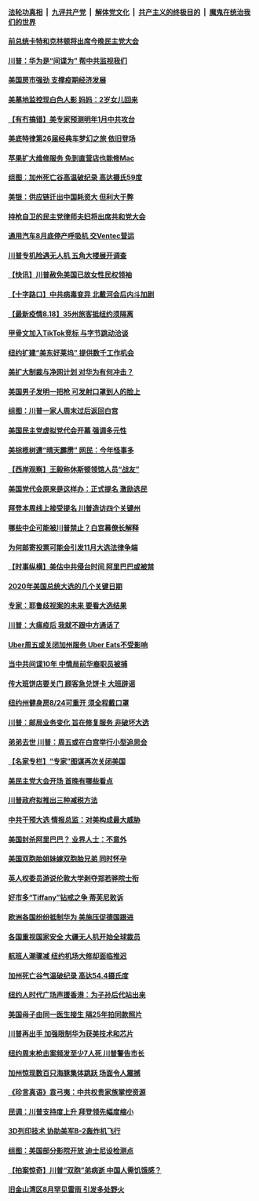 ####  [法轮功真相](../../../../basic/blob/master/README.md?t=08190531) &nbsp;|&nbsp; [九评共产党](../../../../9ping.md/blob/master/README.md?t=08190531) &nbsp;|&nbsp; [解体党文化](../../../../jtdwh.md/blob/master/README.md?t=08190531)  &nbsp;|&nbsp; [共产主义的终极目的](../../../../gczydzjmd.md/blob/master/README.md?t=08190531) &nbsp;|&nbsp; [魔鬼在统治我们的世界](../../../../mgztzwmdsj.md/blob/master/README.md?t=08190531) 

#### [前总统卡特和克林顿将出席今晚民主党大会](../pages/nsc412/n12340878.md?t=08190531) 

#### [川普：华为是“间谍为” 帮中共监视我们](../pages/nsc412/n12340693.md?t=08190531) 

#### [美国房市强劲 支撑疫期经济发展](../pages/nsc412/n12340667.md?t=08190531) 

#### [美墓地监控现白色人影 妈妈：2岁女儿回来](../pages/nsc412/n12340189.md?t=08190531) 

#### [【有冇搞错】美专家预测明年1月中共攻台](../pages/nsc412/n12340576.md?t=08190531) 

#### [美底特律第26届经典车梦幻之旅 依旧登场](../pages/nsc412/n12340224.md?t=08190531) 

#### [苹果扩大维修服务 免到直营店也能修Mac](../pages/nsc412/n12340421.md?t=08190531) 

#### [组图：加州死亡谷高温破纪录 高达摄氏59度](../pages/nsc412/n12340026.md?t=08190531) 

#### [美银：供应链迁出中国耗资大 但利大于弊](../pages/nsc412/n12340330.md?t=08190531) 

#### [持枪自卫的民主党律师夫妇将出席共和党大会](../pages/nsc412/n12340391.md?t=08190531) 

#### [通用汽车8月底停产呼吸机 交Ventec营运](../pages/nsc412/n12340147.md?t=08190531) 

#### [川普专机险遇无人机 五角大楼展开调查](../pages/nsc412/n12340008.md?t=08190531) 

#### [【快讯】川普赦免美国已故女性民权领袖](../pages/nsc412/n12340200.md?t=08190531) 

#### [【十字路口】中共病毒变异 北戴河会后内斗加剧](../pages/nsc412/n12338707.md?t=08190531) 

#### [【最新疫情8.18】35州旅客抵纽约须隔离](../pages/nsc412/n12338709.md?t=08190531) 

#### [甲骨文加入TikTok竞标 与字节跳动洽谈](../pages/nsc412/n12339927.md?t=08190531) 

#### [纽约扩建“美东好莱坞” 提供数千工作机会](../pages/nsc412/n12338381.md?t=08190531) 

#### [美扩大制裁与净网计划 对华为有何冲击？](../pages/nsc412/n12339748.md?t=08190531) 

#### [美国男子发明一把枪 可发射口罩到人的脸上](../pages/nsc412/n12339666.md?t=08190531) 

#### [组图：川普一家人周末过后返回白宫](../pages/nsc412/n12339386.md?t=08190531) 

#### [美国民主党虚拟党代会开幕 强调多元性](../pages/nsc412/n12339567.md?t=08190531) 

#### [美棕榄树遭“晴天霹雳” 网民：今年怪事多](../pages/nsc412/n12339059.md?t=08190531) 

#### [【西岸观察】王毅称休斯顿领馆人员“战友”](../pages/nsc412/n12339166.md?t=08190531) 

#### [美国党代会原来是这样办：正式提名 激励选民](../pages/nsc412/n12339005.md?t=08190531) 

#### [拜登本周线上接受提名 川普造访四个关键州](../pages/nsc412/n12338836.md?t=08190531) 

#### [哪些中企可能被川普禁止？白宫幕僚长解释](../pages/nsc412/n12338315.md?t=08190531) 

#### [为何邮寄投票可能会引发11月大选法律争端](../pages/nsc412/n12338605.md?t=08190531) 

#### [【时事纵横】美估中共侵台时间 阿里巴巴或被禁](../pages/nsc412/n12338270.md?t=08190531) 

#### [2020年美国总统大选的几个关键日期](../pages/nsc412/n12338414.md?t=08190531) 

#### [专家：耶鲁歧视案的未来 要看大选结果](../pages/nsc412/n12336539.md?t=08190531) 

#### [川普：大瘟疫后 我就不跟中方通话了](../pages/nsc412/n12338420.md?t=08190531) 

#### [Uber周五或关闭加州服务 Uber Eats不受影响](../pages/nsc412/n12338266.md?t=08190531) 

#### [当中共间谍10年 中情局前华裔职员被捕](../pages/nsc412/n12338447.md?t=08190531) 

#### [传大班饼店要关门 顾客急兑饼卡 大班辟谣](../pages/nsc412/n12338480.md?t=08190531) 

#### [纽约州健身房8/24可重开 须全程戴口罩](../pages/nsc412/n12338482.md?t=08190531) 

#### [川普：邮局业务变化 旨在修复服务 非破坏大选](../pages/nsc412/n12338392.md?t=08190531) 

#### [弟弟去世 川普：周五或在白宫举行小型追思会](../pages/nsc412/n12338291.md?t=08190531) 

#### [【名家专栏】“专家”图谋再次关闭美国](../pages/nsc412/n12336019.md?t=08190531) 

#### [美民主党大会开场 首晚有哪些看点](../pages/nsc412/n12338279.md?t=08190531) 

#### [川普政府拟推出三种减税方法](../pages/nsc412/n12337962.md?t=08190531) 

#### [中共干预大选 情报总监：对美构成最大威胁](../pages/nsc412/n12338090.md?t=08190531) 

#### [美国封杀阿里巴巴？ 业界人士：不意外](../pages/nsc412/n12338157.md?t=08190531) 

#### [美国双胞胎姐妹嫁双胞胎兄弟 同时怀孕](../pages/nsc412/n12337639.md?t=08190531) 

#### [英人权委员游说伦敦大学剥夺郑若骅院士衔](../pages/nsc412/n12337941.md?t=08190531) 

#### [好市多“Tiffany”钻戒之争 蒂芙尼败诉](../pages/nsc412/n12337826.md?t=08190531) 

#### [欧洲各国纷纷抵制华为 美施压促德国跟进](../pages/nsc412/n12337898.md?t=08190531) 

#### [各国重视国家安全 大疆无人机开始全球裁员](../pages/nsc412/n12337833.md?t=08190531) 

#### [航班人潮骤减 纽约机场大修却面临推迟](../pages/nsc412/n12337626.md?t=08190531) 

#### [加州死亡谷气温破纪录 高达54.4摄氏度](../pages/nsc412/n12337711.md?t=08190531) 

#### [纽约人时代广场声援香港：为子孙后代站出来](../pages/nsc412/n12335916.md?t=08190531) 

#### [美国母子由同一医生接生 隔25年拍同款照片](../pages/nsc412/n12337595.md?t=08190531) 

#### [川普再出手 加强限制华为获美技术和芯片](../pages/nsc412/n12337640.md?t=08190531) 

#### [纽约周末枪击案频发至少7人死 川普警告市长](../pages/nsc412/n12337359.md?t=08190531) 

#### [加州惊现数百只海豚集体跳跃 场面令人震撼](../pages/nsc412/n12336183.md?t=08190531) 

#### [《珍言真语》袁弓夷：中共权贵家族掌控资源](../pages/nsc412/n12335964.md?t=08190531) 

#### [民调：川普支持度上升 拜登领先幅度缩小](../pages/nsc412/n12336931.md?t=08190531) 

#### [3D列印技术 协助美军B-2轰炸机飞行](../pages/nsc412/n12336932.md?t=08190531) 

#### [组图：美国部分影院开放 迪士尼设检测点](../pages/nsc412/n12334735.md?t=08190531) 

#### [【拍案惊奇】川普“双胞”弟病逝 中国人需饥饿感？](../pages/nsc412/n12336516.md?t=08190531) 

#### [旧金山湾区8月罕见雷雨 引发多处野火](../pages/nsc412/n12336601.md?t=08190531) 

